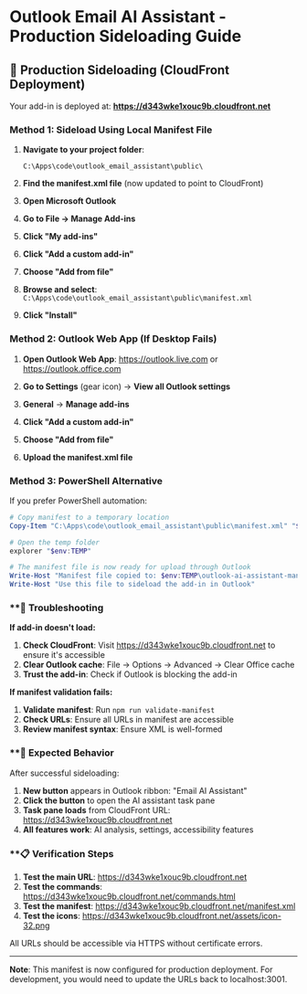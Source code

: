 # Outlook Email AI Assistant - Production Sideloading Guide

## 🚀 **Production Sideloading (CloudFront Deployment)**

Your add-in is deployed at: **https://d343wke1xouc9b.cloudfront.net**

### **Method 1: Sideload Using Local Manifest File**

1. **Navigate to your project folder**:
   ```
   C:\Apps\code\outlook_email_assistant\public\
   ```

2. **Find the manifest.xml file** (now updated to point to CloudFront)

3. **Open Microsoft Outlook**

4. **Go to File → Manage Add-ins**

5. **Click "My add-ins"**

6. **Click "Add a custom add-in"**

7. **Choose "Add from file"**

8. **Browse and select**: `C:\Apps\code\outlook_email_assistant\public\manifest.xml`

9. **Click "Install"**

### **Method 2: Outlook Web App (If Desktop Fails)**

1. **Open Outlook Web App**: https://outlook.live.com or https://outlook.office.com

2. **Go to Settings** (gear icon) → **View all Outlook settings**

3. **General** → **Manage add-ins**

4. **Click "Add a custom add-in"**

5. **Choose "Add from file"**

6. **Upload the manifest.xml file**

### **Method 3: PowerShell Alternative**

If you prefer PowerShell automation:

```powershell
# Copy manifest to a temporary location
Copy-Item "C:\Apps\code\outlook_email_assistant\public\manifest.xml" "$env:TEMP\outlook-ai-assistant-manifest.xml"

# Open the temp folder
explorer "$env:TEMP"

# The manifest file is now ready for upload through Outlook
Write-Host "Manifest file copied to: $env:TEMP\outlook-ai-assistant-manifest.xml"
Write-Host "Use this file to sideload the add-in in Outlook"
```

### **🔧 **Troubleshooting**

**If add-in doesn't load:**
1. **Check CloudFront**: Visit https://d343wke1xouc9b.cloudfront.net to ensure it's accessible
2. **Clear Outlook cache**: File → Options → Advanced → Clear Office cache
3. **Trust the add-in**: Check if Outlook is blocking the add-in

**If manifest validation fails:**
1. **Validate manifest**: Run `npm run validate-manifest`
2. **Check URLs**: Ensure all URLs in manifest are accessible
3. **Review manifest syntax**: Ensure XML is well-formed

### **🎯 **Expected Behavior**

After successful sideloading:
1. **New button** appears in Outlook ribbon: "Email AI Assistant"
2. **Click the button** to open the AI assistant task pane
3. **Task pane loads** from CloudFront URL: https://d343wke1xouc9b.cloudfront.net
4. **All features work**: AI analysis, settings, accessibility features

### **📋 **Verification Steps**

1. **Test the main URL**: https://d343wke1xouc9b.cloudfront.net
2. **Test the commands**: https://d343wke1xouc9b.cloudfront.net/commands.html
3. **Test the manifest**: https://d343wke1xouc9b.cloudfront.net/manifest.xml
4. **Test the icons**: https://d343wke1xouc9b.cloudfront.net/assets/icon-32.png

All URLs should be accessible via HTTPS without certificate errors.

---

**Note**: This manifest is now configured for production deployment. For development, you would need to update the URLs back to localhost:3001.
